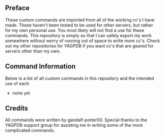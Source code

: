 ## Preface 
These custom commands are imported from all of the working cc's I have made. These haven't been tested to be used for other servers, but rather for my own personal use. You most likely will not find a use for these commands. This repository is simply so that I can safely export my work somewhere without worry of running out of space to write more cc's. Check out my other repositories for YAGPDB if you want cc's that are geared for servers other than my own.
## Command Information
Below is a list of all custom commands in this repository and the intended use of each
- none yet

## Credits
All commands were written by gandalf-potter00. Special thanks to the YAGPDB support group for assisting me in writing some of the more complicated commands.
